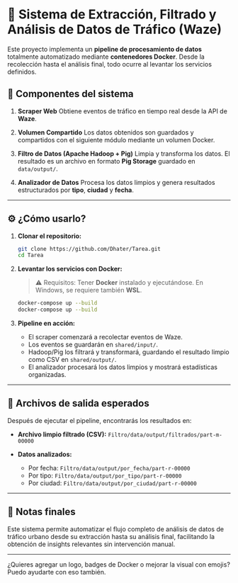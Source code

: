# 🚦 Sistema de Extracción, Filtrado y Análisis de Datos de Tráfico (Waze)

Este proyecto implementa un **pipeline de procesamiento de datos** totalmente automatizado mediante **contenedores Docker**. Desde la recolección hasta el análisis final, todo ocurre al levantar los servicios definidos.

## 🧩 Componentes del sistema

1. **Scraper Web**
   Obtiene eventos de tráfico en tiempo real desde la API de **Waze**.

2. **Volumen Compartido**
   Los datos obtenidos son guardados y compartidos con el siguiente módulo mediante un volumen Docker.

3. **Filtro de Datos (Apache Hadoop + Pig)**
   Limpia y transforma los datos. El resultado es un archivo en formato **Pig Storage** guardado en `data/output/`.

4. **Analizador de Datos**
   Procesa los datos limpios y genera resultados estructurados por **tipo**, **ciudad** y **fecha**.

---

## ⚙️ ¿Cómo usarlo?

1. **Clonar el repositorio:**

   ```bash
   git clone https://github.com/Dhater/Tarea.git
   cd Tarea
   ```

2. **Levantar los servicios con Docker:**

   > ⚠️ Requisitos: Tener **Docker** instalado y ejecutándose. En Windows, se requiere también **WSL**.

   ```bash
   docker-compose up --build
   docker-compose up --build
   ```

3. **Pipeline en acción:**

   * El scraper comenzará a recolectar eventos de Waze.
   * Los eventos se guardarán en `shared/input/`.
   * Hadoop/Pig los filtrará y transformará, guardando el resultado limpio como CSV en `shared/output/`.
   * El analizador procesará los datos limpios y mostrará estadísticas organizadas.

---

## 📁 Archivos de salida esperados

Después de ejecutar el pipeline, encontrarás los resultados en:

* **Archivo limpio filtrado (CSV):**
  `Filtro/data/output/filtrados/part-m-00000`

* **Datos analizados:**

  * Por fecha: `Filtro/data/output/por_fecha/part-r-00000`
  * Por tipo: `Filtro/data/output/por_tipo/part-r-00000`
  * Por ciudad: `Filtro/data/output/por_ciudad/part-r-00000`

---

## 📝 Notas finales

Este sistema permite automatizar el flujo completo de análisis de datos de tráfico urbano desde su extracción hasta su análisis final, facilitando la obtención de insights relevantes sin intervención manual.

---

¿Quieres agregar un logo, badges de Docker o mejorar la visual con emojis? Puedo ayudarte con eso también.
